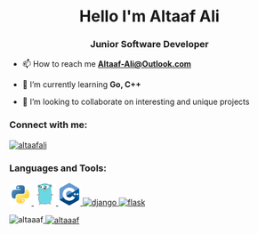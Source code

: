 <h1 align="center">Hello I'm Altaaf Ali</h1>
<h3 align="center">Junior Software Developer</h3>

- 📫 How to reach me **Altaaf-Ali@Outlook.com**

- 🌱 I’m currently learning **Go, C++**

- 👯 I’m looking to collaborate on interesting and unique projects

<h3 align="left">Connect with me:</h3>
<p align="left">
<a href="https://linkedin.com/in/altaafali" target="blank"><img align="center" src="https://raw.githubusercontent.com/rahuldkjain/github-profile-readme-generator/master/src/images/icons/Social/linked-in-alt.svg" alt="altaafali" height="30" width="40" /></a>
</p>

<h3 align="left">Languages and Tools:</h3>
<p align="left"><a href="https://www.python.org" target="_blank" rel="noreferrer"> <img src="https://raw.githubusercontent.com/devicons/devicon/master/icons/python/python-original.svg" alt="python" width="40" height="40"/> </a> <a href="https://golang.org" target="_blank" rel="noreferrer"> <img src="https://raw.githubusercontent.com/devicons/devicon/master/icons/go/go-original.svg" alt="go" width="40" height="40"/> </a> </a> <a href="https://www.w3schools.com/cpp/" target="_blank" rel="noreferrer"> <img src="https://raw.githubusercontent.com/devicons/devicon/master/icons/cplusplus/cplusplus-original.svg" alt="cplusplus" width="40" height="40"/> </a> <a href="https://www.djangoproject.com/" target="_blank" rel="noreferrer"> <img src="https://cdn.worldvectorlogo.com/logos/django.svg" alt="django" width="40" height="40"/> </a> <a href="https://flask.palletsprojects.com/" target="_blank" rel="noreferrer"> <img src="https://www.vectorlogo.zone/logos/pocoo_flask/pocoo_flask-icon.svg" alt="flask" width="40" height="40"/> </p>


<p><img align="left" src="https://github-readme-stats.vercel.app/api/top-langs?username=altaaaf&show_icons=true&locale=en&layout=compact" alt="altaaaf" /></p><p>&nbsp;<img align="center" src="https://github-readme-stats.vercel.app/api?username=altaaaf&show_icons=true&locale=en" alt="altaaaf" /></p>


